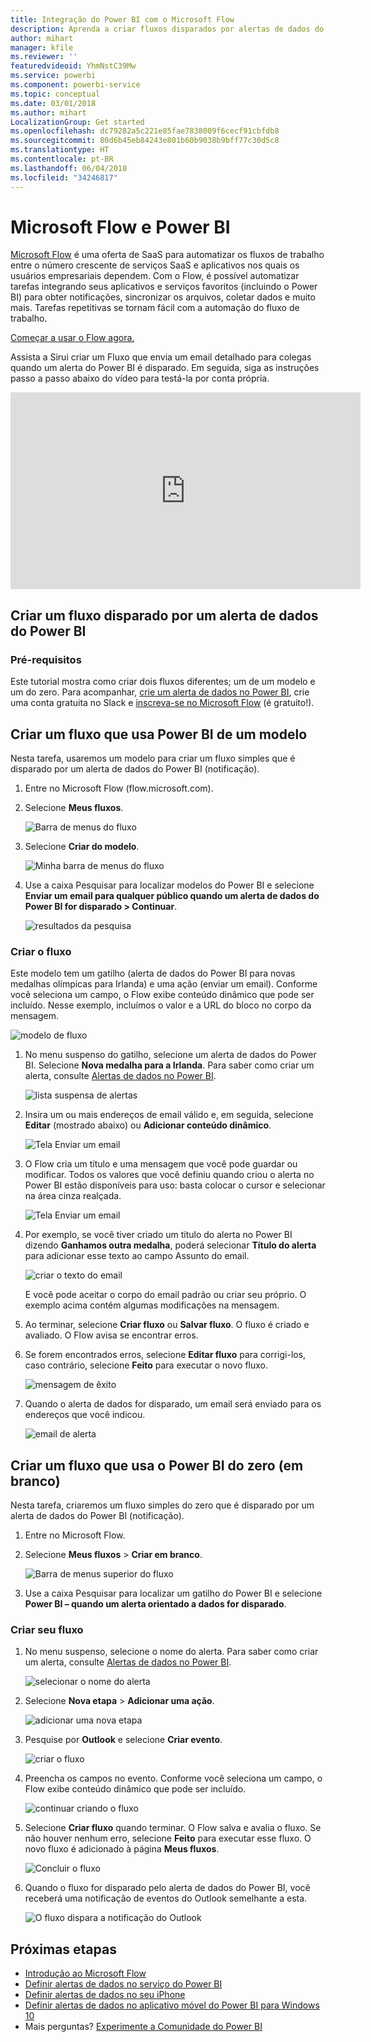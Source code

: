 ```yaml
---
title: Integração do Power BI com o Microsoft Flow
description: Aprenda a criar fluxos disparados por alertas de dados do Power BI.
author: mihart
manager: kfile
ms.reviewer: ''
featuredvideoid: YhmNstC39Mw
ms.service: powerbi
ms.component: powerbi-service
ms.topic: conceptual
ms.date: 03/01/2018
ms.author: mihart
LocalizationGroup: Get started
ms.openlocfilehash: dc79282a5c221e85fae7838009f6cecf91cbfdb8
ms.sourcegitcommit: 80d6b45eb84243e801b60b9038b9bff77c30d5c8
ms.translationtype: HT
ms.contentlocale: pt-BR
ms.lasthandoff: 06/04/2018
ms.locfileid: "34246817"
---
```

# <a name="microsoft-flow-and-power-bi"></a>Microsoft Flow e Power BI

[Microsoft Flow](https://flow.microsoft.com/en-us/documentation/getting-started) é uma oferta de SaaS para automatizar os fluxos de trabalho entre o número crescente de serviços SaaS e aplicativos nos quais os usuários empresariais dependem. Com o Flow, é possível automatizar tarefas integrando seus aplicativos e serviços favoritos (incluindo o Power BI) para obter notificações, sincronizar os arquivos, coletar dados e muito mais. Tarefas repetitivas se tornam fácil com a automação do fluxo de trabalho.

[Começar a usar o Flow agora.](https://flow.microsoft.com/documentation/getting-started)

Assista a Sirui criar um Fluxo que envia um email detalhado para colegas quando um alerta do Power BI é disparado. Em seguida, siga as instruções passo a passo abaixo do vídeo para testá-la por conta própria.

<iframe width="560" height="315" src="https://www.youtube.com/embed/YhmNstC39Mw" frameborder="0" allowfullscreen></iframe>

## <a name="create-a-flow-that-is-triggered-by-a-power-bi-data-alert"></a>Criar um fluxo disparado por um alerta de dados do Power BI

### <a name="prerequisites"></a>Pré-requisitos
Este tutorial mostra como criar dois fluxos diferentes; um de um modelo e um do zero. Para acompanhar, [crie um alerta de dados no Power BI](service-set-data-alerts.md), crie uma conta gratuita no Slack e [inscreva-se no Microsoft Flow](https://flow.microsoft.com/en-us/#home-signup) (é gratuito!).

## <a name="create-a-flow-that-uses-power-bi---from-a-template"></a>Criar um fluxo que usa Power BI de um modelo
Nesta tarefa, usaremos um modelo para criar um fluxo simples que é disparado por um alerta de dados do Power BI (notificação).

1. Entre no Microsoft Flow (flow.microsoft.com).
2. Selecione **Meus fluxos**.
   
   ![Barra de menus do fluxo](media/service-flow-integration/power-bi-my-flows.png)
3. Selecione **Criar do modelo**.
   
    ![Minha barra de menus do fluxo](media/service-flow-integration/power-bi-template.png)
4. Use a caixa Pesquisar para localizar modelos do Power BI e selecione **Enviar um email para qualquer público quando um alerta de dados do Power BI for disparado > Continuar**.
   
    ![resultados da pesquisa](media/service-flow-integration/power-bi-flow-alert.png)


### <a name="build-the-flow"></a>Criar o fluxo
Este modelo tem um gatilho (alerta de dados do Power BI para novas medalhas olímpicas para Irlanda) e uma ação (enviar um email). Conforme você seleciona um campo, o Flow exibe conteúdo dinâmico que pode ser incluído.  Nesse exemplo, incluímos o valor e a URL do bloco no corpo da mensagem.

![modelo de fluxo](media/service-flow-integration/power-bi-template1.png)

1. No menu suspenso do gatilho, selecione um alerta de dados do Power BI. Selecione **Nova medalha para a Irlanda**. Para saber como criar um alerta, consulte [Alertas de dados no Power BI](service-set-data-alerts.md).
   
   ![lista suspensa de alertas](media/service-flow-integration/power-bi-trigger-flow.png)
2. Insira um ou mais endereços de email válido e, em seguida, selecione **Editar** (mostrado abaixo) ou **Adicionar conteúdo dinâmico**. 
   
   ![Tela Enviar um email](media/service-flow-integration/power-bi-flow-email.png)

3. O Flow cria um título e uma mensagem que você pode guardar ou modificar. Todos os valores que você definiu quando criou o alerta no Power BI estão disponíveis para uso: basta colocar o cursor e selecionar na área cinza realçada. 

   ![Tela Enviar um email](media/service-flow-integration/power-bi-flow-email-default.png)

1.  Por exemplo, se você tiver criado um título do alerta no Power BI dizendo **Ganhamos outra medalha**, poderá selecionar **Título do alerta** para adicionar esse texto ao campo Assunto do email.

    ![criar o texto do email](media/service-flow-integration/power-bi-flow-message.png)

    E você pode aceitar o corpo do email padrão ou criar seu próprio. O exemplo acima contém algumas modificações na mensagem.

1. Ao terminar, selecione **Criar fluxo** ou **Salvar fluxo**.  O fluxo é criado e avaliado.  O Flow avisa se encontrar erros.
2. Se forem encontrados erros, selecione **Editar fluxo** para corrigi-los, caso contrário, selecione **Feito** para executar o novo fluxo.
   
   ![mensagem de êxito](media/service-flow-integration/power-bi-flow-running.png)
5. Quando o alerta de dados for disparado, um email será enviado para os endereços que você indicou.  
   
   ![email de alerta](media/service-flow-integration/power-bi-flow-email2.png)

## <a name="create-a-flow-that-uses-power-bi---from-scratch-blank"></a>Criar um fluxo que usa o Power BI do zero (em branco)
Nesta tarefa, criaremos um fluxo simples do zero que é disparado por um alerta de dados do Power BI (notificação).

1. Entre no Microsoft Flow.
2. Selecione **Meus fluxos** > **Criar em branco**.
   
   ![Barra de menus superior do fluxo](media/service-flow-integration/power-bi-my-flows.png)
3. Use a caixa Pesquisar para localizar um gatilho do Power BI e selecione **Power BI – quando um alerta orientado a dados for disparado**.

### <a name="build-your-flow"></a>Criar seu fluxo
1. No menu suspenso, selecione o nome do alerta.  Para saber como criar um alerta, consulte [Alertas de dados no Power BI](service-set-data-alerts.md).
   
    ![selecionar o nome do alerta](media/service-flow-integration/power-bi-totalstores2.png)
2. Selecione **Nova etapa** > **Adicionar uma ação**.
   
   ![adicionar uma nova etapa](media/service-flow-integration/power-bi-new-step.png)
3. Pesquise por **Outlook** e selecione **Criar evento**.
   
   ![criar o fluxo](media/service-flow-integration/power-bi-create-event.png)
4. Preencha os campos no evento. Conforme você seleciona um campo, o Flow exibe conteúdo dinâmico que pode ser incluído.
   
   ![continuar criando o fluxo](media/service-flow-integration/power-bi-flow-event.png)
5. Selecione **Criar fluxo** quando terminar.  O Flow salva e avalia o fluxo. Se não houver nenhum erro, selecione **Feito** para executar esse fluxo.  O novo fluxo é adicionado à página **Meus fluxos**.
   
   ![Concluir o fluxo](media/service-flow-integration/power-bi-flow-running.png)
6. Quando o fluxo for disparado pelo alerta de dados do Power BI, você receberá uma notificação de eventos do Outlook semelhante a esta.
   
    ![O fluxo dispara a notificação do Outlook](media/service-flow-integration/power-bi-flow-notice.png)

## <a name="next-steps"></a>Próximas etapas
* [Introdução ao Microsoft Flow](https://flow.microsoft.com/en-us/documentation/getting-started/)
* [Definir alertas de dados no serviço do Power BI](service-set-data-alerts.md)
* [Definir alertas de dados no seu iPhone](mobile-set-data-alerts-in-the-mobile-apps.md)
* [Definir alertas de dados no aplicativo móvel do Power BI para Windows 10](mobile-set-data-alerts-in-the-mobile-apps.md)
* Mais perguntas? [Experimente a Comunidade do Power BI](http://community.powerbi.com/)

